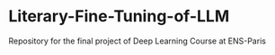 # Literary-Fine-Tuning-of-LLM
Repository for the final project of Deep Learning Course at ENS-Paris
